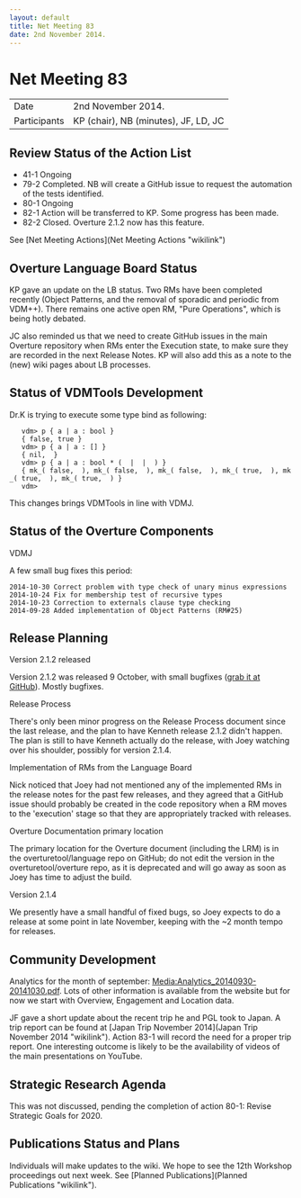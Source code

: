 ```yaml
---
layout: default
title: Net Meeting 83
date: 2nd November 2014.
---
```


<script src="http://code.jquery.com/jquery-1.11.1.min.js">
</script>
<script src="/javascripts/edit.js"></script>
<script>setEditButonNm();</script>

# Net Meeting 83

|||
|---|---|
| Date | 2nd November 2014. |
| Participants | KP (chair), NB (minutes), JF, LD, JC |

Review Status of the Action List
--------------------------------

-   41-1 Ongoing
-   79-2 Completed. NB will create a GitHub issue to request the
    automation of the tests identified.
-   80-1 Ongoing
-   82-1 Action will be transferred to KP. Some progress has been made.
-   82-2 Closed. Overture 2.1.2 now has this feature.

See [Net Meeting Actions](Net Meeting Actions "wikilink")

Overture Language Board Status
------------------------------

KP gave an update on the LB status. Two RMs have been completed recently
(Object Patterns, and the removal of sporadic and periodic from VDM++).
There remains one active open RM, "Pure Operations", which is being
hotly debated.

JC also reminded us that we need to create GitHub issues in the main
Overture repository when RMs enter the Execution state, to make sure
they are recorded in the next Release Notes. KP will also add this as a
note to the (new) wiki pages about LB processes.

Status of VDMTools Development
------------------------------

Dr.K is trying to execute some type bind as following:

`   vdm> p { a | a : bool }`\
`   { false, true }`\
`   vdm> p { a | a : [`<A>`] }`\
`   { nil, `<A>` }`\
`   vdm> p { a | a : bool * ( `<A>` | `<X>` | `<C>` ) }`\
`   { mk_( false, `<A>` ), mk_( false, `<X>` ), mk_( false, `<C>` ), mk_( true, `<A>` ), mk_( true, `<X>` ), mk_( true, `<C>` ) }`\
`   vdm>`

This changes brings VDMTools in line with VDMJ.

Status of the Overture Components
---------------------------------

VDMJ

A few small bug fixes this period:

`2014-10-30 Correct problem with type check of unary minus expressions`\
`2014-10-24 Fix for membership test of recursive types`\
`2014-10-23 Correction to externals clause type checking`\
`2014-09-28 Added implementation of Object Patterns (RM#25)`

Release Planning
----------------

Version 2.1.2 released

Version 2.1.2 was released 9 October, with small bugfixes ([grab it at
GitHub](https://github.com/overturetool/overture/releases/tag/Release%2F2.1.2)).
Mostly bugfixes.

Release Process

There's only been minor progress on the Release Process document since
the last release, and the plan to have Kenneth release 2.1.2 didn't
happen. The plan is still to have Kenneth actually do the release, with
Joey watching over his shoulder, possibly for version 2.1.4.

Implementation of RMs from the Language Board

Nick noticed that Joey had not mentioned any of the implemented RMs in
the release notes for the past few releases, and they agreed that a
GitHub issue should probably be created in the code repository when a RM
moves to the 'execution' stage so that they are appropriately tracked
with releases.

Overture Documentation primary location

The primary location for the Overture document (including the LRM) is in
the overturetool/language repo on GitHub; do not edit the version in the
overturetool/overture repo, as it is deprecated and will go away as soon
as Joey has time to adjust the build.

Version 2.1.4

We presently have a small handful of fixed bugs, so Joey expects to do a
release at some point in late November, keeping with the \~2 month tempo
for releases.

Community Development
---------------------

Analytics for the month of september:
<Media:Analytics_20140930-20141030.pdf>. Lots of other information is
available from the website but for now we start with Overview,
Engagement and Location data.

JF gave a short update about the recent trip he and PGL took to Japan. A
trip report can be found at [Japan Trip November
2014](Japan Trip November 2014 "wikilink"). Action 83-1 will record the
need for a proper trip report. One interesting outcome is likely to be
the availability of videos of the main presentations on YouTube.

Strategic Research Agenda
-------------------------

This was not discussed, pending the completion of action 80-1: Revise
Strategic Goals for 2020.

Publications Status and Plans
-----------------------------

Individuals will make updates to the wiki. We hope to see the 12th
Workshop proceedings out next week. See [Planned
Publications](Planned Publications "wikilink").

   <div id="edit_page_div"></div>